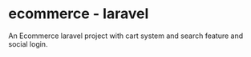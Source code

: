 # ecommerce - laravel
 
An Ecommerce laravel project with cart system and search feature and social login.
